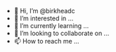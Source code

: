 - 👋 Hi, I’m @birkheadc
- 👀 I’m interested in ...
- 🌱 I’m currently learning ...
- 💞️ I’m looking to collaborate on ...
- 📫 How to reach me ...

<!---
birkheadc/birkheadc is a ✨ special ✨ repository because its `README.md` (this file) appears on your GitHub profile.
You can click the Preview link to take a look at your changes.
--->
